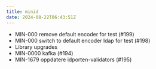 ```yaml
---
title: minid
date: 2024-08-22T06:43:51Z
---
```

- MIN-000 remove default encoder for test (#199)
- MIN-000 switch to default encoder ldap for test (#198)
- Library upgrades
- MIN-0000 kafka (#194)
- MIN-1679 oppdatere idporten-validators (#195)

